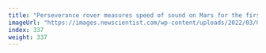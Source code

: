 ```yaml
---
title: "Perseverance rover measures speed of sound on Mars for the first time"
imageUrl: "https://images.newscientist.com/wp-content/uploads/2022/03/09152116/SEI_92420237.jpg?width=600"
index: 337
weight: 337
---
```


